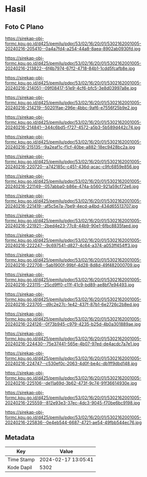 # Hasil

## Foto C Plano

https://sirekap-obj-formc.kpu.go.id/d425/pemilu/pdpr/53/02/16/20/01/5302162001005-20240216-205410--0a4a7fd4-a254-44a8-8aea-8902ab0930fd.jpg

https://sirekap-obj-formc.kpu.go.id/d425/pemilu/pdpr/53/02/16/20/01/5302162001005-20240216-213822--6f4b7974-67f2-4718-84b1-1cdd5fcafb8e.jpg

https://sirekap-obj-formc.kpu.go.id/d425/pemilu/pdpr/53/02/16/20/01/5302162001005-20240216-214051--09f08417-51e9-4cf6-bfc5-3e8d03997a8e.jpg

https://sirekap-obj-formc.kpu.go.id/d425/pemilu/pdpr/53/02/16/20/01/5302162001005-20240216-214219--50201fae-296e-4bbc-9af6-e7556f25b9e2.jpg

https://sirekap-obj-formc.kpu.go.id/d425/pemilu/pdpr/53/02/16/20/01/5302162001005-20240216-214841--344c6bd5-f727-4572-a5b3-5b589d442c74.jpg

https://sirekap-obj-formc.kpu.go.id/d425/pemilu/pdpr/53/02/16/20/01/5302162001005-20240216-215135--9a2eaf1c-f1cf-40be-a882-18ec9428bc2a.jpg

https://sirekap-obj-formc.kpu.go.id/d425/pemilu/pdpr/53/02/16/20/01/5302162001005-20240216-220720--a742185c-c451-436d-acac-c9fc6859e856.jpg

https://sirekap-obj-formc.kpu.go.id/d425/pemilu/pdpr/53/02/16/20/01/5302162001005-20240216-221149--057abba0-b86e-474a-b560-921a59cf72e6.jpg

https://sirekap-obj-formc.kpu.go.id/d425/pemilu/pdpr/53/02/16/20/01/5302162001005-20240216-221419--af5c5e7a-7be9-4ecd-a4bd-434d65513707.jpg

https://sirekap-obj-formc.kpu.go.id/d425/pemilu/pdpr/53/02/16/20/01/5302162001005-20240216-221921--2bed4e23-77c8-44b9-90e1-6fbc8835faed.jpg

https://sirekap-obj-formc.kpu.go.id/d425/pemilu/pdpr/53/02/16/20/01/5302162001005-20240216-222247--9c697541-d827-4c64-a374-a053ff454ff3.jpg

https://sirekap-obj-formc.kpu.go.id/d425/pemilu/pdpr/53/02/16/20/01/5302162001005-20240216-222708--5ab1900f-99bf-4d28-8d8d-49f482000709.jpg

https://sirekap-obj-formc.kpu.go.id/d425/pemilu/pdpr/53/02/16/20/01/5302162001005-20240216-223115--25cd9ff0-c11f-41c9-bd89-ae8bf7e94493.jpg

https://sirekap-obj-formc.kpu.go.id/d425/pemilu/pdpr/53/02/16/20/01/5302162001005-20240216-223705--d9c2e27c-1e42-437f-87b1-6e2726c2b8ed.jpg

https://sirekap-obj-formc.kpu.go.id/d425/pemilu/pdpr/53/02/16/20/01/5302162001005-20240216-224126--0f73b945-c979-4235-b25d-4b0a301889ae.jpg

https://sirekap-obj-formc.kpu.go.id/d425/pemilu/pdpr/53/02/16/20/01/5302162001005-20240216-224430--75e37441-565e-4b07-97ed-de4acdc7a7e1.jpg

https://sirekap-obj-formc.kpu.go.id/d425/pemilu/pdpr/53/02/16/20/01/5302162001005-20240216-224747--c530ef0c-2063-4d0f-be4c-db1ff9dbd148.jpg

https://sirekap-obj-formc.kpu.go.id/d425/pemilu/pdpr/53/02/16/20/01/5302162001005-20240216-225106--de11a69d-3b62-473f-9c74-91f36614930e.jpg

https://sirekap-obj-formc.kpu.go.id/d425/pemilu/pdpr/53/02/16/20/01/5302162001005-20240216-225559--812e93e3-37ec-4dc3-9045-f70be6bc9198.jpg

https://sirekap-obj-formc.kpu.go.id/d425/pemilu/pdpr/53/02/16/20/01/5302162001005-20240216-225836--0e4eb544-6687-4721-ae54-49fbb544ec76.jpg


## Metadata

| Key        | Value               |
| ---------- | ------------------- |
| Time Stamp | 2024-02-17 13:05:41 |
| Kode Dapil | 5302                |




